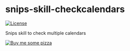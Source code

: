 # snips-skill-checkcalendars
[![License](https://img.shields.io/github/license/franc6/snips-skill-checkcalendars.svg)](https://github.com/franc6/snips-skill-checkcalendars/blob/master/LICENSE)

Snips skill to check multiple calendars

[![Buy me some pizza](https://www.buymeacoffee.com/assets/img/custom_images/orange_img.png)](https://www.buymeacoffee.com/qpunYPZx5)

